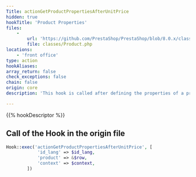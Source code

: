 ```yaml
---
Title: actionGetProductPropertiesAfterUnitPrice
hidden: true
hookTitle: 'Product Properties'
files:
    -
        url: 'https://github.com/PrestaShop/PrestaShop/blob/8.0.x/classes/Product.php'
        file: classes/Product.php
locations:
    - 'front office'
type: action
hookAliases: 
array_return: false
check_exceptions: false
chain: false
origin: core
description: 'This hook is called after defining the properties of a product'

---
```


{{% hookDescriptor %}}

## Call of the Hook in the origin file

```php
Hook::exec('actionGetProductPropertiesAfterUnitPrice', [
            'id_lang' => $id_lang,
            'product' => &$row,
            'context' => $context,
        ])
```
